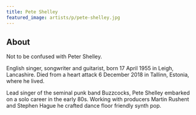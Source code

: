 ```yaml
---
title: Pete Shelley
featured_image: artists/p/pete-shelley.jpg
---
```

## About

Not to be confused with Peter Shelley.

English singer, songwriter and guitarist, born 17 April 1955 in Leigh, Lancashire. Died from a heart attack 6 December 2018 in Tallinn, Estonia, where he lived.

Lead singer of the seminal punk band Buzzcocks, Pete Shelley embarked on a solo career in the early 80s. Working with producers Martin Rushent and Stephen Hague he crafted dance floor friendly synth pop.
